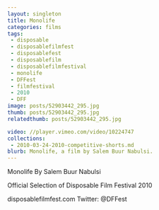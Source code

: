 ```yaml
---
layout: singleton
title: Monolife
categories: films
tags:
 - disposable
 - disposablefilmfest
 - disposablefest
 - disposablefilm
 - disposablefilmfestival
 - monolife
 - DFFest
 - filmfestival
 - 2010
 - DFF
image: posts/52903442_295.jpg
thumb: posts/52903442_295.jpg
relatedthumb: posts/52903442_295.jpg

video: //player.vimeo.com/video/10224747
collections:
 - 2010-03-24-2010-competitive-shorts.md
blurb: Monolife, a film by Salem Buur Nabulsi.
---
```


Monolife
By Salem Buur Nabulsi

Official Selection of Disposable Film Festival 2010

disposablefilmfest.com
Twitter: @DFFest